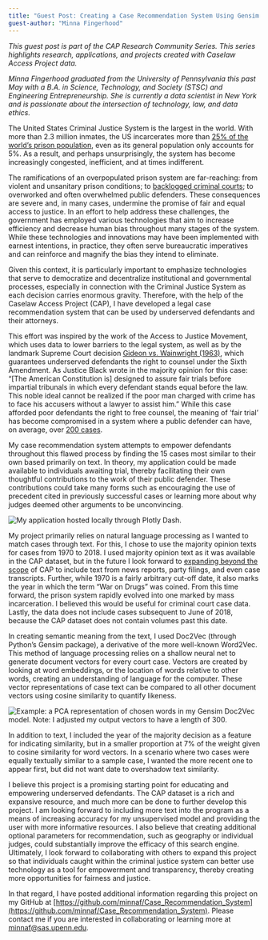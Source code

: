 ```yaml
---
title: "Guest Post: Creating a Case Recommendation System Using Gensim’s Doc2Vec"
guest-author: "Minna Fingerhood"
---
```

*This guest post is part of the CAP Research Community Series. This series highlights research, applications, and projects created with Caselaw Access Project data.*

*Minna Fingerhood graduated from the University of Pennsylvania this past May with a B.A. in Science, Technology, and Society (STSC) and Engineering Entrepreneurship. She is currently a data scientist in New York and is passionate about the intersection of technology, law, and data ethics.*

The United States Criminal Justice System is the largest in the world. With more than 2.3 million inmates, the US incarcerates more than [25% of the world’s prison population](https://www.aclu.org/issues/smart-justice/mass-incarceration), even as its general population only accounts for 5%. As a result, and perhaps unsurprisingly, the system has become increasingly congested, inefficient, and at times indifferent. 

The ramifications of an overpopulated prison system are far-reaching: from violent and unsanitary prison conditions; to [backlogged criminal courts](https://www.newyorker.com/magazine/2014/10/06/before-the-law); to overworked and often overwhelmed public defenders. These consequences are severe and, in many cases, undermine the promise of fair and equal access to justice. In an effort to help address these challenges, the government has employed various technologies that aim to increase efficiency and decrease human bias throughout many stages of the system. While these technologies and innovations may have been implemented with earnest intentions, in practice, they often serve bureaucratic imperatives and can reinforce and magnify the bias they intend to eliminate.  

Given this context, it is particularly important to emphasize technologies that serve to democratize and decentralize institutional and governmental processes, especially in connection with the Criminal Justice System as each decision carries enormous gravity. Therefore, with the help of the Caselaw Access Project (CAP), I have developed a legal case recommendation system that can be used by underserved defendants and their attorneys. 

This effort was inspired by the work of the Access to Justice Movement, which uses data to lower barriers to the legal system, as well as by the landmark Supreme Court decision [Gideon vs. Wainwright (1963)](https://www.oyez.org/cases/1962/155), which guarantees underserved defendants the right to counsel under the Sixth Amendment. As Justice Black wrote in the majority opinion for this case: “[The American Constitution is] designed to assure fair trials before impartial tribunals in which every defendant stands equal before the law. This noble ideal cannot be realized if the poor man charged with crime has to face his accusers without a lawyer to assist him.” While this case afforded poor defendants the right to free counsel, the meaning of ‘fair trial’ has become compromised in a system where a public defender can have, on average, over [200 cases](https://www.nytimes.com/interactive/2019/01/31/us/public-defender-case-loads.html).  

My case recommendation system attempts to empower defendants throughout this flawed process by finding the 15 cases most similar to their own based primarily on text. In theory, my application could be made available to individuals awaiting trial, thereby facilitating their own thoughtful contributions to the work of their public defender. These contributions could take many forms such as encouraging the use of precedent cited in previously successful cases or learning more about why judges deemed other arguments to be unconvincing. 

![My application hosted locally through Plotly Dash.](https://lil-blog-media.s3.amazonaws.com/Screen_Shot_2019-10-22_at_11.00.47_AM.png)

My project primarily relies on natural language processing as I wanted to match cases through text. For this, I chose to use the majority opinion texts for cases from 1970 to 2018. I used majority opinion text as it was available in the CAP dataset, but in the future I look forward to [expanding beyond the scope](https://case.law/about/#scope-limits) of CAP to include text from news reports, party filings, and even case transcripts. Further, while 1970 is a fairly arbitrary cut-off date, it also marks the year in which the term “War on Drugs” was coined. From this time forward, the prison system rapidly evolved into one marked by mass incarceration. I believed this would be useful for criminal court case data. Lastly, the data does not include cases subsequent to June of 2018, because the CAP dataset does not contain volumes past this date.

In creating semantic meaning from the text, I used Doc2Vec (through Python’s Gensim package), a derivative of the more well-known Word2Vec. This method of language processing relies on a shallow neural net to generate document vectors for every court case. Vectors are created by looking at word embeddings, or the location of words relative to other words, creating an understanding of language for the computer. These vector representations of case text can be compared to all other document vectors using cosine similarity to quantify likeness. 

![Example: a PCA representation of chosen words in my Gensim Doc2Vec model. Note: I adjusted my output vectors to have a length of 300.](https://lil-blog-media.s3.amazonaws.com/Screen_Shot_2019-10-22_at_10.32.50_AM.png)

In addition to text, I included the year of the majority decision as a feature for indicating similarity, but in a smaller proportion at 7% of the weight given to cosine similarity for word vectors. In a scenario where two cases were equally textually similar to a sample case, I wanted the more recent one to appear first, but did not want date to overshadow text similarity. 

I believe this project is a promising starting point for educating and empowering underserved defendants. The CAP dataset is a rich and expansive resource, and much more can be done to further develop this project. I am looking forward to including more text into the program as a means of increasing accuracy for my unsupervised model and providing the user with more informative resources. I also believe that creating additional optional parameters for recommendation, such as geography or individual judges, could substantially improve the efficacy of this search engine. Ultimately, I look forward to collaborating with others to expand this project so that individuals caught within the criminal justice system can better use technology as a tool for empowerment and transparency, thereby creating more opportunities for fairness and justice. 

In that regard, I have posted additional information regarding this project on my GitHub at [https://github.com/minnaf/Case_Recommendation_System](https://github.com/minnaf/Case_Recommendation_System). Please contact me if you are interested in collaborating or learning more at [minnaf@sas.upenn.edu](mailto:minnaf@sas.upenn.edu).

